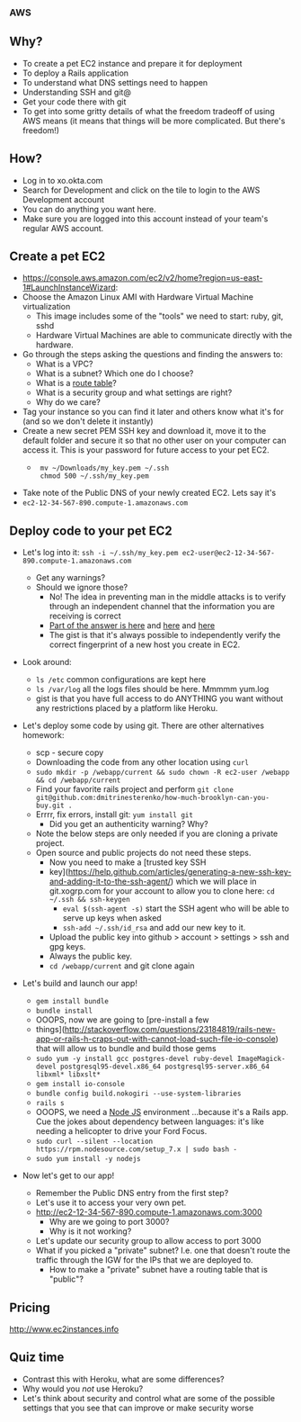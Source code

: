 ### AWS

## Why?
* To create a pet EC2 instance and prepare it for deployment
* To deploy a Rails application
* To understand what DNS settings need to happen
* Understanding SSH and git@
* Get your code there with git
* To get into some gritty details of what the freedom tradeoff of using AWS
means (it means that things will be more complicated. But there's freedom!)

## How?
* Log in to xo.okta.com
* Search for Development and click on the tile to login to the AWS Development account
* You can do anything you want here.
* Make sure you are logged into this account instead of your team's regular AWS account.

## Create a pet EC2
* https://console.aws.amazon.com/ec2/v2/home?region=us-east-1#LaunchInstanceWizard:
* Choose the Amazon Linux AMI with Hardware Virtual Machine virtualization
    * This image includes some of the "tools" we need to start: ruby, git, sshd
    * Hardware Virtual Machines are able to communicate directly with the hardware.
* Go through the steps asking the questions and finding the answers to:
    * What is a VPC?
    * What is a subnet? Which one do I choose?
    * What is a [route table](http://docs.aws.amazon.com/AmazonVPC/latest/UserGuide/VPC_Route_Tables.html)?
    * What is a security group and what settings are right?
    * Why do we care?
* Tag your instance so you can find it later and others know what it's for (and
  so we don't delete it instantly)
* Create a new secret PEM SSH key and download it, move it to the default folder
  and secure it so that no other user on your computer can access it. This is
your password for future access to your pet EC2.
    * ```
       mv ~/Downloads/my_key.pem ~/.ssh
       chmod 500 ~/.ssh/my_key.pem
      ```
* Take note of the Public DNS of your newly created EC2. Lets say it's
* `ec2-12-34-567-890.compute-1.amazonaws.com`

## Deploy code to your pet EC2
* Let's log into it: `ssh -i ~/.ssh/my_key.pem ec2-user@ec2-12-34-567-890.compute-1.amazonaws.com`
    * Get any warnings?
    * Should we ignore those?
        * No! The idea in preventing man in the middle attacks is to verify
           through an independent channel that the information you are receiving
           is correct
        * [Part of the answer is
          here](https://forums.aws.amazon.com/thread.jspa?messageID=628520) and
[here](http://stackoverflow.com/questions/13791219/ssh-fingerprint-verification-for-amazon-aws-ec2-server-with-ecdsa)
and
[here](http://superuser.com/questions/929566/sha256-ssh-fingerprint-given-by-the-client-but-only-md5-fingerprint-known-for-se)
        * The gist is that it's always possible to independently verify the
        correct fingerprint of a new host you create in EC2.

* Look around:
    * `ls /etc` common configurations are kept here
    * `ls /var/log` all the logs files should be here. Mmmmm yum.log
    * gist is that you have full access to do ANYTHING you want without any
    restrictions placed by a platform like Heroku.

* Let's deploy some code by using git. There are other alternatives homework:
    * scp - secure copy
    * Downloading the code from any other location using `curl`
    * `sudo mkdir -p /webapp/current && sudo chown -R ec2-user /webapp && cd /webapp/current`
    * Find your favorite rails project and perform `git clone git@github.com:dmitrinesterenko/how-much-brooklyn-can-you-buy.git .`
    * Errrr, fix errors, install git: ```yum install git```
        * Did you get an authenticity warning? Why?
    * Note the below steps are only needed if you are cloning a private project.
    * Open source and public projects do not need these steps.
        * Now you need to make a [trusted key SSH
        * key](https://help.github.com/articles/generating-a-new-ssh-key-and-adding-it-to-the-ssh-agent/) which we will place in git.xogrp.com for your account to allow you to clone here:
            `cd ~/.ssh && ssh-keygen`
            * `eval $(ssh-agent -s)` start the SSH agent who will be able to serve up keys when asked
            * `ssh-add ~/.ssh/id_rsa` and add our new key to it.
        * Upload the public key into github > account > settings > ssh and gpg keys.
        * Always the public key.
        * `cd /webapp/current` and git clone again

* Let's build and launch our app!
    *  `gem install bundle`
    * `bundle install`
    *  OOOPS, now we are going to [pre-install a few
    *  things](http://stackoverflow.com/questions/23184819/rails-new-app-or-rails-h-craps-out-with-cannot-load-such-file-io-console) that will allow us to bundle and build those gems
    * `sudo yum -y install gcc postgres-devel ruby-devel ImageMagick-devel postgresql95-devel.x86_64 postgresql95-server.x86_64 libxml* libxslt*`
    * `gem install io-console`
    * `bundle config build.nokogiri --use-system-libraries`
    * `rails s`
    * OOOPS, we need a [Node JS](https://nodejs.org/en/download/package-manager/) environment ...because it's a Rails app. Cue the
      jokes about dependency between languages: it's like needing a helicopter to drive
      your Ford Focus.
    * `sudo curl --silent --location https://rpm.nodesource.com/setup_7.x | sudo bash -`
    * `sudo yum install -y nodejs`

* Now let's get to our app!
    * Remember the Public DNS entry from the first step?
    * Let's use it to access your very own pet.
    * http://ec2-12-34-567-890.compute-1.amazonaws.com:3000
        * Why are we going to port 3000?
        * Why is it not working?
    * Let's update our security group to allow access to port 3000
    * What if you picked a "private" subnet? I.e. one that doesn't route the
    traffic through the IGW for the IPs that we are deployed to.
        * How to make a "private" subnet have a routing table that is "public"?




## Pricing
http://www.ec2instances.info

## Quiz time
* Contrast this with Heroku, what are some differences?
* Why would you _not_ use Heroku?
* Let's think about security and control what are some of the possible settings
  that you see that can improve or make security worse

